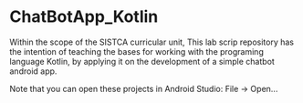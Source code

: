# ChatBotApp_Kotlin

Within the scope of the SISTCA curricular unit,
This lab scrip repository has the intention of teaching the bases for working with the programing language Kotlin, by applying it on the development of a simple chatbot android app.

Note that you can open these projects in Android Studio: File -> Open...  
